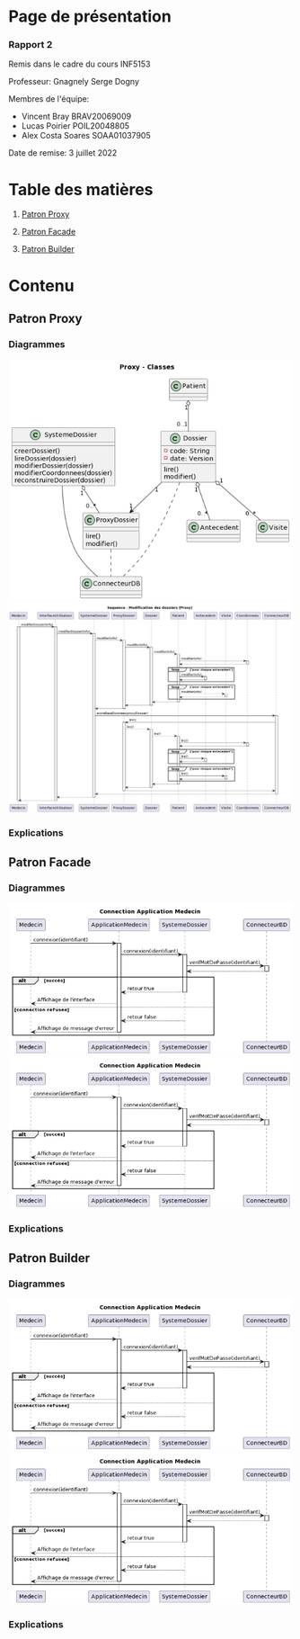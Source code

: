 # Page de présentation
### Rapport 2
Remis dans le cadre du cours INF5153

Professeur: Gnagnely Serge Dogny

Membres de l'équipe:
- Vincent Bray
	BRAV20069009
- Lucas Poirier
	POIL20048805
- Alex Costa Soares
	SOAA01037905

Date de remise: 3 juillet 2022


# Table des matières
1. [Patron Proxy](#proxy)

2. [Patron Facade](#facade)

3. [Patron Builder](#builder)


# Contenu
## Patron Proxy <a name="proxy"></a>
### Diagrammes
![Diagramme de connection app medecin](/diagrammes/PROXYCLASS.png "Diagramme de connection application medecin")
![Diagramme de connection app medecin](/diagrammes/PROXYSEQ.png "Diagramme de connection application medecin")
### Explications

## Patron Facade <a name="facade"></a>
### Diagrammes
![Diagramme de connection app medecin](/diagrammes/SEQCONNECTMED.png "Diagramme de connection application medecin")
![Diagramme de connection app medecin](/diagrammes/SEQCONNECTMED.png "Diagramme de connection application medecin")
### Explications


## Patron Builder <a name="sequence"></a>
### Diagrammes
![Diagramme de connection app medecin](/diagrammes/SEQCONNECTMED.png "Diagramme de connection application medecin")
![Diagramme de connection app medecin](/diagrammes/SEQCONNECTMED.png "Diagramme de connection application medecin")
### Explications

